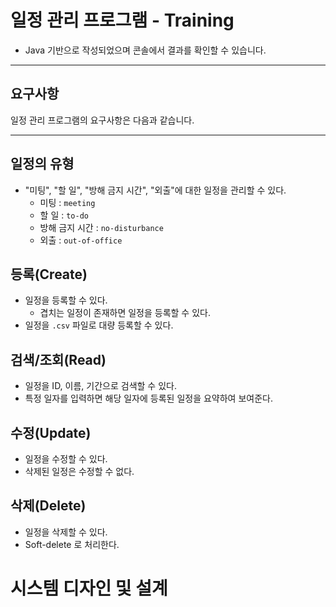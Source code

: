 # 일정 관리 프로그램 - Training


- Java 기반으로 작성되었으며 콘솔에서 결과를 확인할 수 있습니다.

---

## 요구사항
일정 관리 프로그램의 요구사항은 다음과 같습니다.

---

## 일정의 유형

- "미팅", "할 일", "방해 금지 시간", "외출"에 대한 일정을 관리할 수 있다.
    - 미팅 : `meeting`
    - 할 일 : `to-do`
    - 방해 금지 시간 : `no-disturbance`
    - 외출 : `out-of-office`

## 등록(Create)

- 일정을 등록할 수 있다.
    - 겹치는 일정이 존재하면 일정을 등록할 수 있다.
- 일정을 `.csv` 파일로 대량 등록할 수 있다.

## 검색/조회(Read)

- 일정을 ID, 이름, 기간으로 검색할 수 있다.
- 특정 일자를 입력하면 해당 일자에 등록된 일정을 요약하여 보여준다.

## 수정(Update)

- 일정을 수정할 수 있다.
- 삭제된 일정은 수정할 수 없다.

## 삭제(Delete)

- 일정을 삭제할 수 있다.
- Soft-delete 로 처리한다.

# 시스템 디자인 및 설계

>
> 
> 
